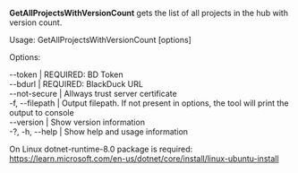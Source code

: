 **GetAllProjectsWithVersionCount** gets the list of all projects in the hub with version count.
 
Usage:
  GetAllProjectsWithVersionCount [options]

Options:  

 --token <token>               | REQUIRED: BD Token  
 --bdurl <bdurl>               | REQUIRED: BlackDuck URL   
 --not-secure                 | Allways trust server certificate  
 -f, --filepath <filepath>    | Output filepath. If not present in options, the tool will print the output to console  
 --version                    | Show version information  
 -?, -h, --help               | Show help and usage information  
 

On Linux dotnet-runtime-8.0 package is required: https://learn.microsoft.com/en-us/dotnet/core/install/linux-ubuntu-install